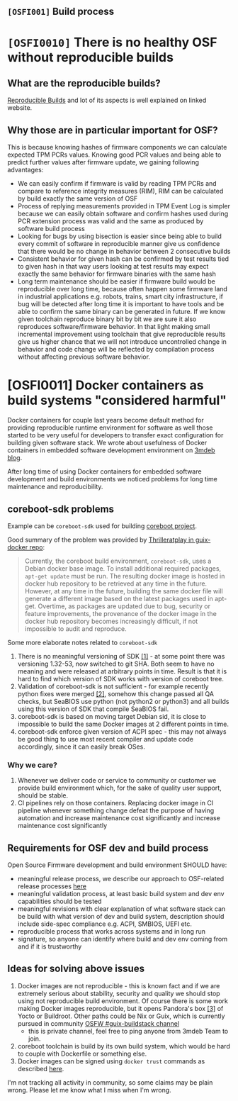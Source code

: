 `[OSFI001]` Build process
-------------------------

# `[OSFI0010]` There is no healthy OSF without reproducible builds

## What are the reproducible builds?

[Reproducible Builds](https://reproducible-builds.org/) and lot of its aspects
is well explained on linked website.

## Why those are in particular important for OSF?

This is because knowing hashes of firmware components we can calculate expected
TPM PCRs values. Knowing good PCR values and being able to predict further
values after firmware update, we gaining following advantages:

* We can easily confirm if firmware is valid by reading TPM PCRs and compare to
  reference integrity measures (RIM), RIM can be calculated by build exactly
  the same version of OSF
* Process of replying measurements provided in TPM Event Log is simpler because
  we can easily obtain software and confirm hashes used during PCR extension
  process was valid and the same as produced by software build process
* Looking for bugs by using bisection is easier since being able to build every
  commit of software in reproducible manner give us confidence that there would
  be no change in behavior between 2 consecutive builds
* Consistent behavior for given hash can be confirmed by test results tied to
  given hash in that way users looking at test results may expect exactly the
  same behavior for firmware binaries with the same hash
* Long term maintenance should be easier if firmware build would be
  reproducible over long time, because often happen some firmware land in
  industrial applications e.g. robots, trains, smart city infrastructure, if
  bug will be detected after long time it is important to have tools and be
  able to confirm the same binary can be generated in future. If we know given
  toolchain reproduce binary bit by bit we are sure it also reproduces
  software/firmware behavior. In that light making small incremental
  improvement using toolchain that give reproducible results give us higher
  chance that we will not introduce uncontrolled change in behavior and code
  change will be reflected by compilation process without affecting previous
  software behavior.

# [OSFI0011] Docker containers as build systems "considered harmful"

Docker containers for couple last years become default method for providing
reproducible runtime environment for software as well those started to be very
useful for developers to transfer exact configuration for building given
software stack. We wrote about usefulness of Docker containers in embedded
software development environment on 
[3mdeb blog](https://blog.3mdeb.com/2018/2018-09-27-optimize-performance-in-docker/).

After long time of using Docker containers for embedded software development
and build environments we noticed problems for long time maintenance and
reproducibility.

## coreboot-sdk problems

Example can be `coreboot-sdk` used for building [coreboot project](https://coreboot.org).

Good summary of the problem was provided by [Thrilleratplay in guix-docker repo](https://github.com/Thrilleratplay/guix-docker#the-problem):

> Currently, the coreboot build environment, `coreboot-sdk`, uses a Debian docker
> base image.  To install additional required packages, `apt-get update` must be
> run.  The resulting docker image is hosted in docker hub repository to be
> retrieved at any time in the future.  However, at any time in the future,
> building the same docker file will generate a different image based on the
> latest packages used in apt-get.  Overtime, as packages are updated due to bug,
> security or feature improvements, the provenance of the docker image in the
> docker hub repository becomes increasingly difficult, if not impossible to
> audit and reproduce.

Some more elaborate notes related to `coreboot-sdk`

1. There is no meaningful versioning of SDK
   [[1]](https://hub.docker.com/r/coreboot/coreboot-sdk/tags) - at some point
   there was versioning 1.32-53, now switched to git SHA. Both seem to have no
   meaning and were released at arbitrary points in time. Result is that it is
   hard to find which version of SDK works with version of coreboot tree.
2. Validation of coreboot-sdk is not sufficient - for example recently python
   fixes were merged [[2]](https://review.coreboot.org/c/coreboot/+/45265), somehow this change passed all QA checks, but SeaBIOS
   use python (not python2 or python3) and all builds using this version of SDK
   that compile SeaBIOS fail.
3. coreboot-sdk is based on moving target Debian sid, it is close to impossible
   to build the same Docker images at 2 different points in time.
4. coreboot-sdk enforce given version of ACPI spec - this may not always be
   good thing to use most recent compiler and update code accordingly, since it
   can easily break OSes.

### Why we care?

1. Whenever we deliver code or service to community or customer we provide
   build environment which, for the sake of quality user support, should be
   stable.
2. CI pipelines rely on those containers. Replacing docker image in CI pipeline
   whenever something change defeat the purpose of having automation and
   increase maintenance cost significantly and increase maintenance cost
   significantly

## Requirements for OSF dev and build process

Open Source Firmware development and build environment SHOULD have:
* meaningful release process, we describe our approach to OSF-related release
  processes [here](#TBD)
* meaningful validation process, at least basic build system and dev env
  capabilities should be tested
* meaningful revisions with clear explanation of what software stack can be build
  with what version of dev and build system, description should include
  side-spec compliance e.g. ACPI, SMBIOS, UEFI etc.
* reproducible process that works across systems and in long run
* signature, so anyone can identify where build and dev env coming from and if
  it is trustworthy

## Ideas for solving above issues

1. Docker images are not reproducible - this is known fact and if we are
   extremely serious about stability, security and quality we should stop using
   not reproducible build environment. Of course there is some work making
   Docker images reproducible, but it opens Pandora's box
   [[3]](https://elinux.org/images/6/62/Building-Container-Images-with-OpenEmbedded-and-the-Yocto-Project-Scott-Murray-Konsulko-Group-1.pdf)
   of Yocto or Buildroot. Other paths could be Nix or Guix, which is currently
   pursued in community [OSFW #guix-buildstack channel](http://osfw.slack.com/)
   - this is private channel, feel free to ping anyone from 3mdeb Team to join.
2. coreboot toolchain is build by its own build system, which would be hard to
   couple with Dockerfile or something else.
3. Docker images can be signed using `docker trust` commands as described
   [here](https://docs.docker.com/engine/security/trust/#signing-images-with-docker-content-trust).

I'm not tracking all activity in community, so some claims may be plain
wrong. Please let me know what I miss when I'm wrong.
